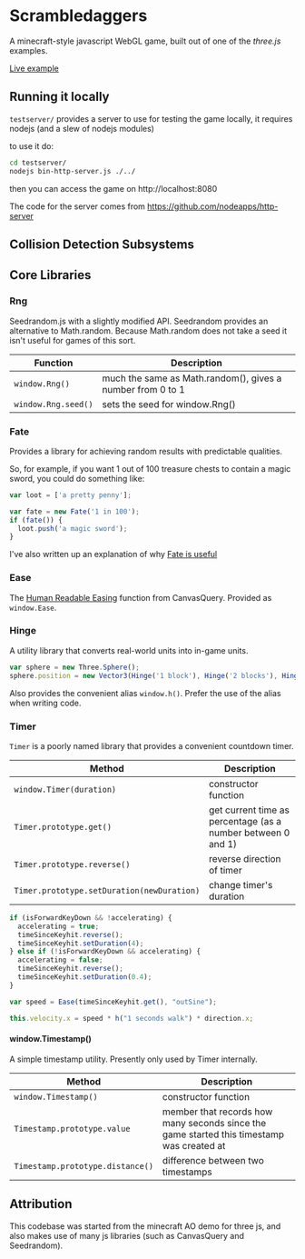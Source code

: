 Scrambledaggers
=============

A minecraft-style javascript WebGL game, built out of one of the *three.js*
examples.

[Live example](carlmaxwell.ninja/scramble-daggers/)

## Running it locally

`testserver/` provides a server to use for testing the game locally, it requires
nodejs (and a slew of nodejs modules)

to use it do:

```bash
cd testserver/
nodejs bin-http-server.js ./../
```

then you can access the game on http://localhost:8080

The code for the server comes from https://github.com/nodeapps/http-server

## Collision Detection Subsystems

## Core Libraries

### Rng

Seedrandom.js with a slightly modified API. Seedrandom provides an alternative
to Math.random. Because Math.random does not take a seed it isn't useful for
games of this sort.

Function            | Description
--------------------|---------------------
`window.Rng()`      | much the same as Math.random(), gives a number from 0 to 1
`window.Rng.seed()` | sets the seed for window.Rng()

### Fate

Provides a library for achieving random results with predictable qualities.

So, for example, if you want 1 out of 100 treasure chests to contain a magic
sword, you could do something like:

```javascript
var loot = ['a pretty penny'];

var fate = new Fate('1 in 100');
if (fate()) {
  loot.push('a magic sword');
}
```

I've also written up an explanation of why [Fate is useful](docs/random_chance_syntax_for_games.md)

### Ease

The [Human Readable Easing](http://canvasquery.com/playground-ease#0140)
function from CanvasQuery. Provided as `window.Ease`.

### Hinge

A utility library that converts real-world units into in-game units.

```javascript
var sphere = new Three.Sphere();
sphere.position = new Vector3(Hinge('1 block'), Hinge('2 blocks'), Hinge('1 block'));
```

Also provides the convenient alias `window.h()`. Prefer the use of the alias
when writing code.

### Timer

`Timer` is a poorly named library that provides a convenient countdown timer.

Method                                     | Description
-------------------------------------------|---------------------
`window.Timer(duration)`                   | constructor function
`Timer.prototype.get()`                    | get current time as percentage (as a number between 0 and 1)
`Timer.prototype.reverse()`                | reverse direction of timer
`Timer.prototype.setDuration(newDuration)` | change timer's duration

```javascript
if (isForwardKeyDown && !accelerating) {
  accelerating = true;
  timeSinceKeyhit.reverse();
  timeSinceKeyhit.setDuration(4);
} else if (!isForwardKeyDown && accelerating) {
  accelerating = false;
  timeSinceKeyhit.reverse();
  timeSinceKeyhit.setDuration(0.4);
}

var speed = Ease(timeSinceKeyhit.get(), "outSine");

this.velocity.x = speed * h("1 seconds walk") * direction.x;
```

#### window.Timestamp()

A simple timestamp utility. Presently only used by Timer internally.

Method                           | Description
---------------------------------|---------
`window.Timestamp()`             | constructor function
`Timestamp.prototype.value`      | member that records how many seconds since the game started this timestamp was created at
`Timestamp.prototype.distance()` | difference between two timestamps

## Attribution

This codebase was started from the minecraft AO demo for three js, and also
makes use of many js libraries (such as CanvasQuery and Seedrandom).

